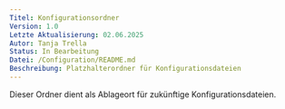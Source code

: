 ```yaml
---
Titel: Konfigurationsordner
Version: 1.0
Letzte Aktualisierung: 02.06.2025
Autor: Tanja Trella
Status: In Bearbeitung
Datei: /Configuration/README.md
Beschreibung: Platzhalterordner für Konfigurationsdateien
---
```


Dieser Ordner dient als Ablageort für zukünftige Konfigurationsdateien.
